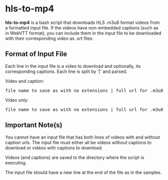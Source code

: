 # hls-to-mp4

**hls-to-mp4** is a bash script that downloads HLS .m3u8 format videos from a formatted input file. If the videos have non-embedded captions (such as in WebVTT format), you can include them in the input file to be downloaded with their corresponding video as .srt files.

## Format of Input File

Each line in the input file is a video to download and optionally, its corresponding captions. Each line is split by '|' and parsed. 

Video and caption:
<pre>file name to save as with no extensions | full url for .m3u8 video | full url to captions</pre>

Video only:
<pre>file name to save as with no extensions | full url for .m3u8 video</pre>

## Important Note(s)

You cannot have an input file that has both lines of videos with and without caption urls. The input file must either all be videos without captions to download or videos with captions to download.

Videos (and captions) are saved to the directory where the script is executing.

The input file should have a new line at the end of the file as in the samples.